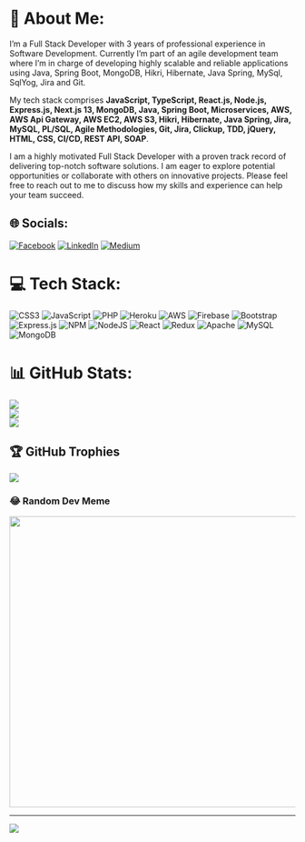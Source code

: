 # 💫 About Me:
I’m a Full Stack Developer with 3 years of professional experience in Software Development. Currently I’m part of an agile development team where I’m in charge of developing highly scalable and reliable applications using Java, Spring Boot, MongoDB, Hikri, Hibernate, Java Spring, MySql, SqlYog, Jira and Git.

My tech stack comprises **JavaScript, TypeScript, React.js, Node.js, Express.js, Next.js 13, MongoDB, Java, Spring Boot, Microservices, AWS, AWS Api Gateway, AWS EC2, AWS S3, Hikri, Hibernate, Java Spring, Jira, MySQL, PL/SQL, Agile Methodologies, Git, Jira, Clickup, TDD, jQuery, HTML, CSS, CI/CD, REST API, SOAP**.

I am a highly motivated Full Stack Developer with a proven track record of delivering top-notch software solutions. I am eager to explore potential opportunities or collaborate with others on innovative projects. Please feel free to reach out to me to discuss how my skills and experience can help your team succeed.

## 🌐 Socials:
[![Facebook](https://img.shields.io/badge/Facebook-%231877F2.svg?logo=Facebook&logoColor=white)](https://facebook.com/inayat.mug) [![LinkedIn](https://img.shields.io/badge/LinkedIn-%230077B5.svg?logo=linkedin&logoColor=white)](https://linkedin.com/in/inayat-ali-mughal) [![Medium](https://img.shields.io/badge/Medium-12100E?logo=medium&logoColor=white)](https://medium.com/@@ainayat865) 

# 💻 Tech Stack:
![CSS3](https://img.shields.io/badge/css3-%231572B6.svg?style=flat&logo=css3&logoColor=white) ![JavaScript](https://img.shields.io/badge/javascript-%23323330.svg?style=flat&logo=javascript&logoColor=%23F7DF1E) ![PHP](https://img.shields.io/badge/php-%23777BB4.svg?style=flat&logo=php&logoColor=white) ![Heroku](https://img.shields.io/badge/heroku-%23430098.svg?style=flat&logo=heroku&logoColor=white) ![AWS](https://img.shields.io/badge/AWS-%23FF9900.svg?style=flat&logo=amazon-aws&logoColor=white) ![Firebase](https://img.shields.io/badge/firebase-%23039BE5.svg?style=flat&logo=firebase) ![Bootstrap](https://img.shields.io/badge/bootstrap-%23563D7C.svg?style=flat&logo=bootstrap&logoColor=white) ![Express.js](https://img.shields.io/badge/express.js-%23404d59.svg?style=flat&logo=express&logoColor=%2361DAFB) ![NPM](https://img.shields.io/badge/NPM-%23000000.svg?style=flat&logo=npm&logoColor=white) ![NodeJS](https://img.shields.io/badge/node.js-6DA55F?style=flat&logo=node.js&logoColor=white) ![React](https://img.shields.io/badge/react-%2320232a.svg?style=flat&logo=react&logoColor=%2361DAFB) ![Redux](https://img.shields.io/badge/redux-%23593d88.svg?style=flat&logo=redux&logoColor=white) ![Apache](https://img.shields.io/badge/apache-%23D42029.svg?style=flat&logo=apache&logoColor=white) ![MySQL](https://img.shields.io/badge/mysql-%2300f.svg?style=flat&logo=mysql&logoColor=white) ![MongoDB](https://img.shields.io/badge/MongoDB-%234ea94b.svg?style=flat&logo=mongodb&logoColor=white)
# 📊 GitHub Stats:
![](https://github-readme-stats.vercel.app/api?username=Inayat61&theme=vision-friendly-dark&hide_border=false&include_all_commits=false&count_private=false)<br/>
![](https://github-readme-streak-stats.herokuapp.com/?user=Inayat61&theme=vision-friendly-dark&hide_border=false)<br/>
![](https://github-readme-stats.vercel.app/api/top-langs/?username=Inayat61&theme=vision-friendly-dark&hide_border=false&include_all_commits=false&count_private=false&layout=compact)

## 🏆 GitHub Trophies
![](https://github-profile-trophy.vercel.app/?username=Inayat61&theme=radical&no-frame=false&no-bg=true&margin-w=4)

### 😂 Random Dev Meme
<img src="https://random-memer.herokuapp.com/" width="512px"/>

---
[![](https://visitcount.itsvg.in/api?id=Inayat61&icon=0&color=0)](https://visitcount.itsvg.in)
